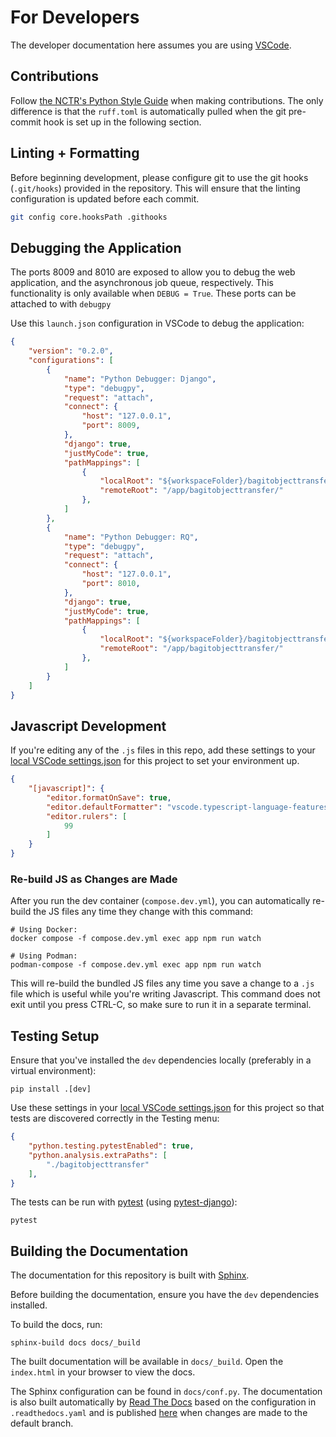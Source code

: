# For Developers

The developer documentation here assumes you are using [VSCode](https://code.visualstudio.com/).

## Contributions

Follow [the NCTR's Python Style Guide](https://github.com/NationalCentreTruthReconciliation/Python-Development-Guide) when making contributions. The only difference is that the `ruff.toml` is automatically pulled when the git pre-commit hook is set up in the following section.

## Linting + Formatting

Before beginning development, please configure git to use the git hooks (`.git/hooks`) provided in the repository. This will ensure that the linting configuration is updated before each commit.

```bash
git config core.hooksPath .githooks
```

## Debugging the Application

The ports 8009 and 8010 are exposed to allow you to debug the web application, and the asynchronous job queue, respectively. This functionality is only available when `DEBUG = True`. These ports can be attached to with `debugpy`

Use this `launch.json` configuration in VSCode to debug the application:

```json
{
    "version": "0.2.0",
    "configurations": [
        {
            "name": "Python Debugger: Django",
            "type": "debugpy",
            "request": "attach",
            "connect": {
                "host": "127.0.0.1",
                "port": 8009,
            },
            "django": true,
            "justMyCode": true,
            "pathMappings": [
                {
                    "localRoot": "${workspaceFolder}/bagitobjecttransfer/",
                    "remoteRoot": "/app/bagitobjecttransfer/"
                },
            ]
        },
        {
            "name": "Python Debugger: RQ",
            "type": "debugpy",
            "request": "attach",
            "connect": {
                "host": "127.0.0.1",
                "port": 8010,
            },
            "django": true,
            "justMyCode": true,
            "pathMappings": [
                {
                    "localRoot": "${workspaceFolder}/bagitobjecttransfer/",
                    "remoteRoot": "/app/bagitobjecttransfer/"
                },
            ]
        }
    ]
}
```

## Javascript Development

If you're editing any of the `.js` files in this repo, add these settings to your [local VSCode settings.json](https://code.visualstudio.com/docs/getstarted/settings#_settings-json-file) for this project to set your environment up.

```json
{
    "[javascript]": {
        "editor.formatOnSave": true,
        "editor.defaultFormatter": "vscode.typescript-language-features",
        "editor.rulers": [
            99
        ]
    }
}
```

### Re-build JS as Changes are Made

After you run the dev container (`compose.dev.yml`), you can automatically re-build the JS files any time they change with this command:

```shell
# Using Docker:
docker compose -f compose.dev.yml exec app npm run watch

# Using Podman:
podman-compose -f compose.dev.yml exec app npm run watch
```

This will re-build the bundled JS files any time you save a change to a `.js` file which is useful while you're writing Javascript. This command does not exit until you press CTRL-C, so make sure to run it in a separate terminal.

## Testing Setup

Ensure that you've installed the `dev` dependencies locally (preferably in a virtual environment):

```shell
pip install .[dev]
```

Use these settings in your [local VSCode settings.json](https://code.visualstudio.com/docs/getstarted/settings#_settings-json-file) for this project so that tests are discovered correctly in the Testing menu:

```json
{
    "python.testing.pytestEnabled": true,
    "python.analysis.extraPaths": [
        "./bagitobjecttransfer"
    ],
}
```
The tests can be run with [pytest](https://docs.pytest.org/en/stable/how-to/usage.html) (using [pytest-django](https://pytest-django.readthedocs.io/en/latest/#example-using-pyproject-toml)):

```shell
pytest
```

## Building the Documentation

The documentation for this repository is built with [Sphinx](https://sphinx-doc.org).

Before building the documentation, ensure you have the `dev` dependencies installed.

To build the docs, run:

```shell
sphinx-build docs docs/_build
```

The built documentation will be available in `docs/_build`. Open the `index.html` in your browser to view the docs.

The Sphinx configuration can be found in `docs/conf.py`. The documentation is also built automatically by [Read The Docs](https://about.readthedocs.com/) based on the configuration in `.readthedocs.yaml` and is published [here](https://secure-record-transfer.readthedocs.io/en/latest/) when changes are made to the default branch.
